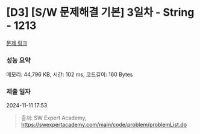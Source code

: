 # [D3] [S/W 문제해결 기본] 3일차 - String - 1213 

[문제 링크](https://swexpertacademy.com/main/code/problem/problemDetail.do?contestProbId=AV14P0c6AAUCFAYi) 

### 성능 요약

메모리: 44,796 KB, 시간: 102 ms, 코드길이: 160 Bytes

### 제출 일자

2024-11-11 17:53



> 출처: SW Expert Academy, https://swexpertacademy.com/main/code/problem/problemList.do